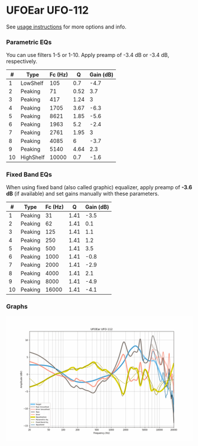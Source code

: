 # UFOEar UFO-112
See [usage instructions](https://github.com/jaakkopasanen/AutoEq#usage) for more options and info.

### Parametric EQs
You can use filters 1-5 or 1-10. Apply preamp of -3.4 dB or -3.4 dB, respectively.

|   # | Type      |   Fc (Hz) |    Q |   Gain (dB) |
|-----|-----------|-----------|------|-------------|
|   1 | LowShelf  |       105 | 0.7  |        -4.7 |
|   2 | Peaking   |        71 | 0.52 |         3.7 |
|   3 | Peaking   |       417 | 1.24 |         3   |
|   4 | Peaking   |      1705 | 3.67 |        -6.3 |
|   5 | Peaking   |      8621 | 1.85 |        -5.6 |
|   6 | Peaking   |      1963 | 5.2  |        -2.4 |
|   7 | Peaking   |      2761 | 1.95 |         3   |
|   8 | Peaking   |      4085 | 6    |        -3.7 |
|   9 | Peaking   |      5140 | 4.64 |         2.3 |
|  10 | HighShelf |     10000 | 0.7  |        -1.6 |

### Fixed Band EQs
When using fixed band (also called graphic) equalizer, apply preamp of **-3.6 dB** (if available) and set gains manually with these parameters.

|   # | Type    |   Fc (Hz) |    Q |   Gain (dB) |
|-----|---------|-----------|------|-------------|
|   1 | Peaking |        31 | 1.41 |        -3.5 |
|   2 | Peaking |        62 | 1.41 |         0.1 |
|   3 | Peaking |       125 | 1.41 |         1.1 |
|   4 | Peaking |       250 | 1.41 |         1.2 |
|   5 | Peaking |       500 | 1.41 |         3.5 |
|   6 | Peaking |      1000 | 1.41 |        -0.8 |
|   7 | Peaking |      2000 | 1.41 |        -2.9 |
|   8 | Peaking |      4000 | 1.41 |         2.1 |
|   9 | Peaking |      8000 | 1.41 |        -4.9 |
|  10 | Peaking |     16000 | 1.41 |        -4.1 |

### Graphs
![](./UFOEar%20UFO-112.png)
